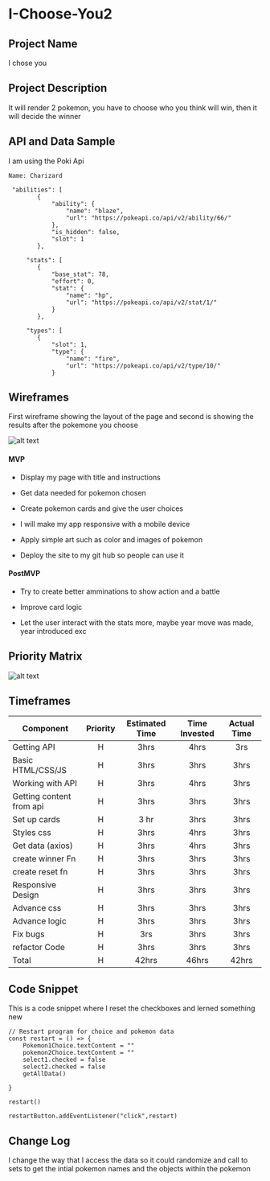 # I-Choose-You2


## Project Name

I chose you

## Project Description

It will render 2 pokemon, you have to choose who you think will win, then it will decide the winner

## API and Data Sample

I am using the Poki Api
```
Name: Charizard
 
 "abilities": [
        {
            "ability": {
                "name": "blaze",
                "url": "https://pokeapi.co/api/v2/ability/66/"
            },
            "is_hidden": false,
            "slot": 1
        },
	
	 "stats": [
        {
            "base_stat": 78,
            "effort": 0,
            "stat": {
                "name": "hp",
                "url": "https://pokeapi.co/api/v2/stat/1/"
            }
        },
     
     "types": [
        {
            "slot": 1,
            "type": {
                "name": "fire",
                "url": "https://pokeapi.co/api/v2/type/10/"
            }

```

## Wireframes

First wireframe showing the layout of the page and second is showing the results after the pokemone you choose

![alt text](https://res.cloudinary.com/otisg/image/upload/v1627936091/I_choose_you_wire_frame_-_1st_Page_anpup6.png)   



#### MVP 

 - Display my page with title and instructions
  
  - Get data needed for pokemon chosen
  
  - Create pokemon cards and give the user choices
 
  - I will make my app responsive with a mobile device
  
  - Apply simple art such as color and images of pokemon
  
  - Deploy the site to my git hub so people can use it


#### PostMVP  

   - Try to create better amminations to show action and a battle
    
   - Improve card logic
     
  - Let the user interact with the stats more, maybe year move was made, year introduced exc

## Priority Matrix

![alt text](https://res.cloudinary.com/otisg/image/upload/v1627936320/I_choose_you_matrix_-_Window_1_lr9xe2.png)

## Timeframes


| Component | Priority | Estimated Time | Time Invested | Actual Time |
| --- | :---: |  :---: | :---: | :---: |
| Getting API       | H | 3hrs| 4hrs | 3rs |
| Basic HTML/CSS/JS | H | 3hrs| 3hrs  | 3hrs |
| Working with API  | H | 3hrs| 4hrs  | 3hrs |
| Getting content from api   | H | 3hrs| 3hrs  | 3hrs |    
| Set up cards      | H | 3 hr| 3hrs | 3hrs |
| Styles css        | H | 3hrs| 4hrs  | 3hrs |
| Get data (axios)  | H | 3hrs| 4hrs | 3hrs |
| create winner Fn  | H | 3hrs| 3hrs | 3hrs |
| create reset fn   | H | 3hrs| 3hrs | 3hrs |
| Responsive Design | H | 3hrs| 3hrs | 3hrs |
| Advance css       | H | 3hrs| 3hrs | 3hrs |
| Advance logic     | H | 3hrs| 3hrs | 3hrs |
| Fix bugs          | H | 3rs | 3hrs | 3hrs |
| refactor Code     | H | 3hrs| 3hrs | 3hrs |
| Total | H | 42hrs| 46hrs | 42hrs |


## Code Snippet

This is a code snippet where I reset the checkboxes and lerned something new

```
// Restart program for choice and pokemon data
const restart = () => {
    Pokemon1Choice.textContent = ""
    pokemon2Choice.textContent = ""
    select1.checked = false
    select2.checked = false
    getAllData()
    
}

restart()

restartButton.addEventListener("click",restart)

```



## Change Log
 I change the way that I access the data so it could randomize and call to sets to get the intial pokemon names and the objects within the pokemon





